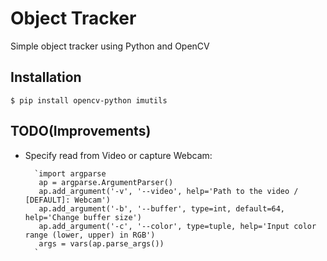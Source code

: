 # Object Tracker 
Simple object tracker using Python and OpenCV

## Installation 

`$ pip install opencv-python imutils`

## TODO(Improvements)
- Specify read from Video or capture Webcam: 
		
		`import argparse
		 ap = argparse.ArgumentParser()
		 ap.add_argument('-v', '--video', help='Path to the video / [DEFAULT]: Webcam')
		 ap.add_argument('-b', '--buffer', type=int, default=64, help='Change buffer size')
		 ap.add_argument('-c', '--color', type=tuple, help='Input color range (lower, upper) in RGB')
		 args = vars(ap.parse_args())
		`
